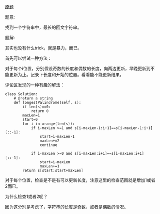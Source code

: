 [原题](https://leetcode.com/problems/longest-palindromic-substrin)

题意:

找到一个字符串中，最长的回文字符串。


题解:


其实也没有什么trick，就是暴力，而已。


首先可以尝试一种方法：

对于每个i位置，分别假设奇数的长度和偶数的长度，向两边更新，早晚更新到不能更新为止。记录下长度和开始的位置。看看能不能更新结果。


评论区发现的一种有趣的解法：

```
class Solution:
    # @return a string
    def longestPalindrome(self, s):
        if len(s)==0:
            return 0
        maxLen=1
        start=0
        for i in xrange(len(s)):
            if i-maxLen >=1 and s[i-maxLen-1:i+1]==s[i-maxLen-1:i+1][::-1]:
                start=i-maxLen-1
                maxLen+=2
                continue

            if i-maxLen >=0 and s[i-maxLen:i+1]==s[i-maxLen:i+1][::-1]:
                start=i-maxLen
                maxLen+=1
        return s[start:start+maxLen]
```

对于每个位置，检查是不是有可以更新长度，注意这里的检查范围就是增加1或者2而已。

为什么检查1或者2呢？

因为这分别是考虑了，字符串的长度是奇数，或者是偶数的情况。


